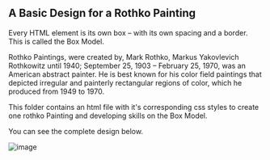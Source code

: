 ## A Basic Design for a Rothko Painting

Every HTML element is its own box – with its own spacing and a border. This is called the Box Model.

Rothko Paintings, were created by, Mark Rothko, Markus Yakovlevich Rothkowitz until 1940; September 25, 1903 – February 25, 1970, was an American abstract painter. He is best known for his color field paintings that depicted irregular and painterly rectangular regions of color, which he produced from 1949 to 1970.

This folder contains an html file with it's corresponding css styles to create one rothko Painting and developing  skills on the Box Model.

You can see the complete design below.

![image](https://github.com/Nathnael-G/FCC-Responsive-web-designs/assets/120024349/bb2955e0-c07a-4b4b-8d73-c41291933e09)

